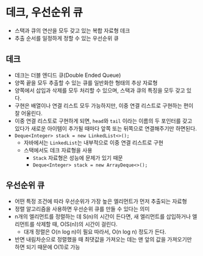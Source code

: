 # 데크, 우선순위 큐
- 스택과 큐의 연산을 모두 갖고 있는 복합 자료형 데크
- 추출 순서를 일정하게 정할 수 있는 우선순위 큐
## 데크
- 데크는 더블 엔디드 큐(Double Ended Queue)
- 양쪽 끝을 모두 추출할 수 있는 큐를 일반화한 형태의 추상 자료형
- 양쪽에서 삽입과 삭제를 모두 처리할 수 있으며, 스택과 큐의 특징을 모두 갖고 있다.
- 구현은 배열이나 연결 리스트 모두 가능하지만, 이중 연결 리스트로 구현하는 편이 잘 어울린다.
- 이중 연결 리스토로 구현하게 되면, `head`와 `tail` 이라는 이름의 두 포인터를 갖고 있다가 새로운 아이템이 추가될 때마다 앞쪽 또는 뒤쪽으로 연결해주기만 하면된다.
- `Deque<Integer> stack = new LinkedList<>();`
  - 자바에서는 `LinkedList`는 내부적으로 이중 연결 리스트로 구현
  - 스택에서도 데크 자료형을 사용
    - `Stack` 자료형은 성능에 문제가 있기 때문
    - `Deque<Integer> stack = new ArrayDeque<>();`
## 우선순위 큐
- 어떤 특정 조건에 따라 우선순위가 가장 높은 엘리먼트가 먼저 추출되는 자료형
- 정렬 알고리즘을 사용하면 우선순위 큐를 만들 수 있다는 의미
- n개의 엘리먼트를 정렬하는 데 S(n)의 시간이 든다면, 새 엘리먼트를 삽입하거나 엘리먼트를 삭제할 때, O(S(n))의 시간이 걸린다.
  - 대개 정렬은 O(n log n)이 필요 따라서, O(n log n) 정도가 든다.
- 반면 내림차순으로 정렬했을 때 최댓값을 가져오는 데는 맨 앞의 값을 가져오기만 하면 되기 때문에 O(1)로 가능